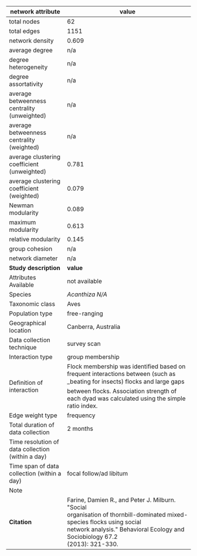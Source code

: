 network attribute|value
---|---
total nodes|62
total edges|1151
network density|0.609
average degree|n/a
degree heterogeneity|n/a
degree assortativity|n/a
average betweenness centrality (unweighted)|n/a
average betweenness centrality (weighted)|n/a
average clustering coefficient (unweighted)|0.781
average clustering coefficient (weighted)|0.079
Newman modularity|0.089
maximum modularity|0.613
relative modularity|0.145
group cohesion|n/a
network diameter|n/a
**Study description**|**value**
Attributes Available|not available
Species|*Acanthiza N/A*
Taxonomic class|Aves
Population type|free-ranging
Geographical location|Canberra, Australia
Data collection technique|survey scan
Interaction type|group membership
Definition of interaction|Flock membership was identified based on frequent interactions between (such as _beating for insects) flocks and large gaps between flocks. Association strength of each dyad was calculated using the simple ratio index.
Edge weight type|frequency
Total duration of data collection|2 months
Time resolution of data collection (within a day)|
Time span of data collection (within a day)|focal follow/ad libitum
Note|
**Citation** | Farine, Damien R., and Peter J. Milburn. "Social <br> organisation of thornbill-dominated mixed-species flocks using social <br> network analysis." Behavioral Ecology and Sociobiology 67.2 <br> (2013): 321-330.